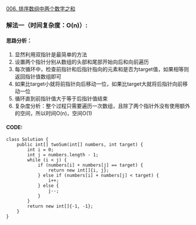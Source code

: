 [006. 排序数组中两个数字之和](https://leetcode.cn/problems/kLl5u1/)
### 解法一（时间复杂度：O(n)）:
#### 思路分析：
1. 显然利用双指针是最简单的方法
2. 设置两个指针分别从数组的头部和尾部开始向后和向前遍历
3. 每次循环中，检查前指针和后指针指向的元素和是否为target值，如果相等则返回指针值数组即可
4. 如果比target小就将前指针向后移动一位，如果比target大就将后指针向前移动一位
5. 循环直到前指针值大于等于后指针值结束
6. 复杂度分析：整个过程只需要遍历一次数组，且除了两个指针外没有使用额外的空间，所以时间O(n)，空间O(1)
#### CODE:
```
class Solution {
    public int[] twoSum(int[] numbers, int target) {
        int i = 0;
        int j = numbers.length - 1;
        while (i < j) {
            if (numbers[i] + numbers[j] == target) {
                return new int[]{i, j};
            } else if (numbers[i] + numbers[j] < target) {
                i++;
            } else {
                j--;
            }
        }
        return new int[]{-1, -1};
    }
}
```
